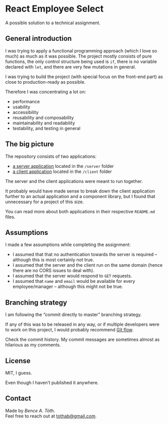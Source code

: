 # React Employee Select

A possible solution to a technical assignment.

## General introduction

I was trying to apply a functional programming approach (which I love so much) as much as it was possible. The project mostly consists of pure functions, the only control structure being used is `if`, there is no variable declared with `let`, and there are very few mutations in general.

I was trying to build the project (with special focus on the front-end part) as close to production-ready as possible.

Therefore I was concentrating a lot on:
- performance
- usability
- accessibility
- reusability and composability
- maintainability and readability
- testability, and testing in general

## The big picture

The repository consists of two applications:
- [a server application](/server/README.md) located in the `/server` folder
- [a client application](/client/README.md) located in the `/client` folder

The server and the client applications were meant to run together.

It probably would have made sense to break down the client application further to an actual application and a component library, but I found that unnecessary for a project of this size.

You can read more about both applications in their respective `README.md` files.

## Assumptions

I made a few assumptions while completing the assignment:

- I assumed that that no authentication towards the server is required – although this is most certainly not true.
- I assumed that the server and the client run on the same domain (hence there are no CORS issues to deal with).
- I assumed that the server would respond to `GET` requests.
- I assumed that `name` and `email` would be available for every employee/manager – although this might not be true.

## Branching strategy

I am following the “commit directly to master” branching strategy.

If any of this was to be released in any way, or if multiple developers were to work on this project, I would probably recommend [Git flow](https://datasift.github.io/gitflow/IntroducingGitFlow.html).

Check the commit history. My commit messages are sometimes almost as hilarious as my comments.

## License

MIT, I guess.

Even though I haven’t published it anywhere.

## Contact

Made by _Bence A. Tóth_.<br />
Feel free to reach out at tothab@gmail.com.


